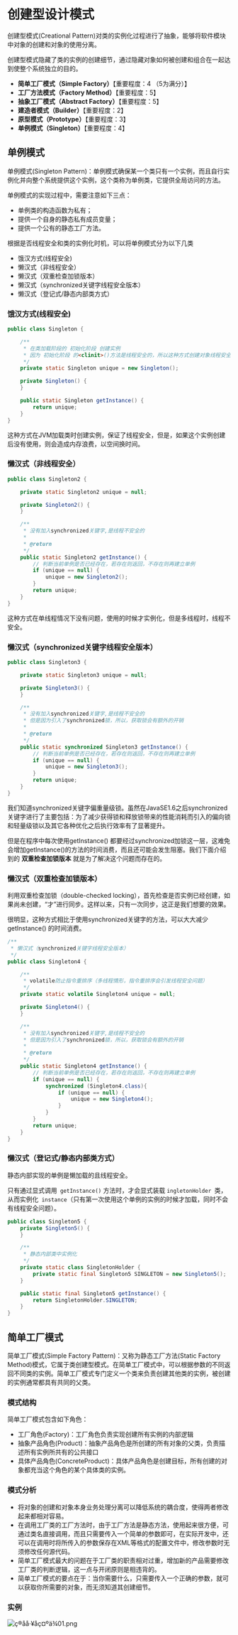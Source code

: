 # 创建型设计模式

创建型模式(Creational Pattern)对类的实例化过程进行了抽象，能够将软件模块中对象的创建和对象的使用分离。

创建型模式隐藏了类的实例的创建细节，通过隐藏对象如何被创建和组合在一起达到使整个系统独立的目的。

- **简单工厂模式（Simple Factory）**【重要程度：4 （5为满分）】
- **工厂方法模式（Factory Method）**【重要程度：5】
- **抽象工厂模式（Abstract Factory）**【重要程度：5】
- **建造者模式（Builder）**【重要程度：2】
- **原型模式（Prototype）**【重要程度：3】
- **单例模式（Singleton）**【重要程度：4】

## 单例模式

单例模式(Singleton Pattern)：单例模式确保某一个类只有一个实例，而且自行实例化并向整个系统提供这个实例，这个类称为单例类，它提供全局访问的方法。

单例模式的实现过程中，需要注意如下三点：

- 单例类的构造函数为私有；
- 提供一个自身的静态私有成员变量；
- 提供一个公有的静态工厂方法。

根据是否线程安全和类的实例化时机，可以将单例模式分为以下几类

- 饿汉方式(线程安全)
- 懒汉式（非线程安全）
- 懒汉式（双重检查加锁版本）
- 懒汉式（synchronized关键字线程安全版本）
- 懒汉式（登记式/静态内部类方式）

### 饿汉方式(线程安全)

```java
public class Singleton {

    /**
     * 在类加载阶段的 初始化阶段 创建实例
     * 因为 初始化阶段 的<clinit>()方法是线程安全的，所以这种方式创建对象线程安全
     */
    private static Singleton unique = new Singleton();

    private Singleton() {
    }

    public static Singleton getInstance() {
        return unique;
    }
}
```

这种方式在JVM加载类时创建实例，保证了线程安全，但是，如果这个实例创建后没有使用，则会造成内存浪费，以空间换时间。

### 懒汉式（非线程安全）

```java
public class Singleton2 {

    private static Singleton2 unique = null;

    private Singleton2() {
    }

    /**
     * 没有加入synchronized关键字,是线程不安全的
     *
     * @return
     */
    public static Singleton2 getInstance() {
        // 判断当前单例是否已经存在，若存在则返回，不存在则再建立单例
        if (unique == null) {
            unique = new Singleton2();
        }
        return unique;
    }
}
```

这种方式在单线程情况下没有问题，使用的时候才实例化，但是多线程时，线程不安全。

### 懒汉式（synchronized关键字线程安全版本）

```java
public class Singleton3 {

    private static Singleton3 unique = null;

    private Singleton3() {
    }

    /**
     * 没有加入synchronized关键字,是线程不安全的
     * 但是因为引入了synchronized锁，所以，获取锁会有额外的开销
     *
     * @return
     */
    public static synchronized Singleton3 getInstance() {
        // 判断当前单例是否已经存在，若存在则返回，不存在则再建立单例
        if (unique == null) {
            unique = new Singleton3();
        }
        return unique;
    }
}
```

我们知道synchronized关键字偏重量级锁。虽然在JavaSE1.6之后synchronized关键字进行了主要包括：为了减少获得锁和释放锁带来的性能消耗而引入的偏向锁和轻量级锁以及其它各种优化之后执行效率有了显著提升。

但是在程序中每次使用getInstance() 都要经过synchronized加锁这一层，这难免会增加getInstance()的方法的时间消费，而且还可能会发生阻塞。我们下面介绍到的 **双重检查加锁版本** 就是为了解决这个问题而存在的。

### 懒汉式（双重检查加锁版本）

利用双重检查加锁（double-checked locking），首先检查是否实例已经创建，如果尚未创建，“才”进行同步。这样以来，只有一次同步，这正是我们想要的效果。

很明显，这种方式相比于使用synchronized关键字的方法，可以大大减少getInstance() 的时间消费。

```java
/**
 * 懒汉式（synchronized关键字线程安全版本）
 */
public class Singleton4 {

    /**
     * volatile防止指令重排序（多线程情形，指令重排序会引发线程安全问题）
     */
    private static volatile Singleton4 unique = null;

    private Singleton4() {
    }

    /**
     * 没有加入synchronized关键字,是线程不安全的
     * 但是因为引入了synchronized锁，所以，获取锁会有额外的开销
     *
     * @return
     */
    public static Singleton4 getInstance() {
        // 判断当前单例是否已经存在，若存在则返回，不存在则再建立单例
        if (unique == null) {
            synchronized (Singleton4.class){
                if (unique == null) {
                    unique = new Singleton4();
                }
            }
        }
        return unique;
    }
}
```

### 懒汉式（登记式/静态内部类方式）

静态内部实现的单例是懒加载的且线程安全。

只有通过显式调用` getInstance()` 方法时，才会显式装载 `ingletonHolder `类，从而实例化` instance`（只有第一次使用这个单例的实例的时候才加载，同时不会有线程安全问题）。

```java
public class Singleton5 {
    private Singleton5() {
    }

    /**
     * 静态内部类中实例化
     */
    private static class SingletonHolder {
        private static final Singleton5 SINGLETON = new Singleton5();
    }

    public static final Singleton5 getInstance() {
        return SingletonHolder.SINGLETON;
    }
}
```

## 简单工厂模式

简单工厂模式(Simple Factory Pattern)：又称为静态工厂方法(Static Factory Method)模式，它属于类创建型模式。在简单工厂模式中，可以根据参数的不同返回不同类的实例。简单工厂模式专门定义一个类来负责创建其他类的实例，被创建的实例通常都具有共同的父类。

### 模式结构
简单工厂模式包含如下角色：

- 工厂角色(Factory)：工厂角色负责实现创建所有实例的内部逻辑
- 抽象产品角色(Product)：抽象产品角色是所创建的所有对象的父类，负责描述所有实例所共有的公共接口
- 具体产品角色(ConcreteProduct)：具体产品角色是创建目标，所有创建的对象都充当这个角色的某个具体类的实例。

### 模式分析
- 将对象的创建和对象本身业务处理分离可以降低系统的耦合度，使得两者修改起来都相对容易。
- 在调用工厂类的工厂方法时，由于工厂方法是静态方法，使用起来很方便，可通过类名直接调用，而且只需要传入一个简单的参数即可，在实际开发中，还可以在调用时将所传入的参数保存在XML等格式的配置文件中，修改参数时无须修改任何源代码。
- 简单工厂模式最大的问题在于工厂类的职责相对过重，增加新的产品需要修改工厂类的判断逻辑，这一点与开闭原则是相违背的。
- 简单工厂模式的要点在于：当你需要什么，只需要传入一个正确的参数，就可以获取你所需要的对象，而无须知道其创建细节。

### 实例

![ç®åå·¥åç¤ºä¾01.png](https://github.com/Grootzz/design-pattern/blob/master/src/main/resources/img/%E7%AE%80%E5%8D%95%E5%B7%A5%E5%8E%82%E7%A4%BA%E4%BE%8B01.png?raw=true)